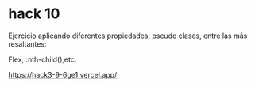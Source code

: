 # hack 10

Ejercicio aplicando diferentes propiedades, pseudo clases, entre las más resaltantes:

Flex, :nth-child(),etc.

https://hack3-9-6ge1.vercel.app/
